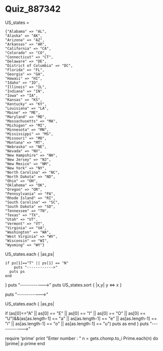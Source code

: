 # Quiz_887342
US_states = 

	{"Alabama" => "AL",
	"Alaska" => "AK",
	"Arizona" => "AZ",
	"Arkansas" => "AR",
	"California" => "CA",
	"Colorado" => "CO",
	"Connecticut" => "CT",
	"Delaware" => "DE",
	"District of Columbia" => "DC",
	"Florida" => "FL",
	"Georgia" => "GA",
	"Hawaii" => "HI",
	"Idaho" => "ID",
	"Illinois" => "IL",
	"Indiana" => "IN",
	"Iowa" => "IA",
	"Kansas" => "KS",
	"Kentucky" => "KY",
	"Louisiana" => "LA",
	"Maine" => "ME",
	"Maryland" => "MD",
	"Massachusetts" => "MA",
	"Michigan" => "MI",
	"Minnesota" => "MN",
	"Mississippi" => "MS",
	"Missouri" => "MO",
	"Montana" => "MT",
	"Nebraska" => "NE",
	"Nevada" => "NV",
	"New Hampshire" => "NH",
	"New Jersey" => "NJ",
	"New Mexico" => "NM",
	"New York" => "NY",
	"North Carolina" => "NC",
	"North Dakota" => "ND",
	"Ohio" => "OH",
	"Oklahoma" => "OK",
	"Oregon" => "OR",
	"Pennsylvania" => "PA",
	"Rhode Island" => "RI",
	"South Carolina" => "SC",
	"South Dakota" => "SD",
	"Tennessee" => "TN",
	"Texas" => "TX",
	"Utah" => "UT",
	"Vermont" => "VT",
	"Virginia" => "VA",
	"Washington" => "WA",
	"West Virginia" => "WV",
	"Wisconsin" => "WI",
	"Wyoming" => "WY"}
	
US_states.each { |as,ps|
  
    if ps[1]=="T" || ps[1] == "N"
        puts "------------>"
      puts ps
    end 
 
}
  puts "------------>"
 puts  US_states.sort { |x,y| y <=> x } 
  
 puts "------------>"
 
 US_states.each { |as,ps|
  
   if (as[0]=="A" || as[0] == "E" || as[0] == "I" || as[0] == "O" || as[0] == "U")&&(as[as.length-1] == "a" || as[as.length-1] == "e" || as[as.length-1] == "i" || as[as.length-1] == "o" || as[as.length-1] == "u") 
    puts as 
    end
}
 puts "------------>"

require 'prime'
print "Enter number : "
n = gets.chomp.to_i
Prime.each(n) do |prime|
  p prime 
end







